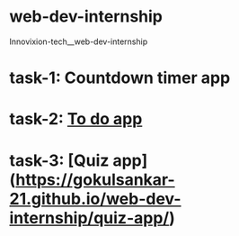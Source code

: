 # web-dev-internship
Innovixion-tech__web-dev-internship

# task-1: Countdown timer app
# task-2: [To do app](https://gokulsankar-21.github.io/web-dev-internship/to-do-app/)
# task-3: [Quiz app] (https://gokulsankar-21.github.io/web-dev-internship/quiz-app/)